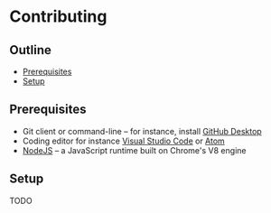 # Contributing

## Outline

* [Prerequisites](#Prerequisites)
* [Setup](#Setup)

## Prerequisites

* Git client or command-line – for instance, install [GitHub Desktop](https://desktop.github.com)
* Coding editor for instance [Visual Studio Code](https://code.visualstudio.com) or [Atom](https://atom.io)
* [NodeJS](https://nodejs.org/en/) – a JavaScript runtime built on Chrome's V8 engine

## Setup

TODO